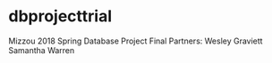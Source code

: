 # dbprojecttrial
Mizzou 2018 Spring Database Project Final Partners: Wesley Graviett Samantha Warren
